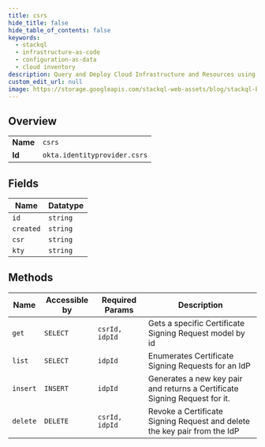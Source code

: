 ```yaml
---
title: csrs
hide_title: false
hide_table_of_contents: false
keywords:
  - stackql
  - infrastructure-as-code
  - configuration-as-data
  - cloud inventory
description: Query and Deploy Cloud Infrastructure and Resources using SQL
custom_edit_url: null
image: https://storage.googleapis.com/stackql-web-assets/blog/stackql-blog-post-featured-image.png
---
```

  
    

## Overview
<table><tbody>
<tr><td><b>Name</b></td><td><code>csrs</code></td></tr>
<tr><td><b>Id</b></td><td><code>okta.identityprovider.csrs</code></td></tr>
</tbody></table>

## Fields
| Name | Datatype |
| ---- | -------- |
| `id` | `string` |
| `created` | `string` |
| `csr` | `string` |
| `kty` | `string` |
## Methods
| Name | Accessible by | Required Params | Description |
| ---- | ------------- | --------------- | ----------- |
| `get` | `SELECT` | `csrId, idpId` | Gets a specific Certificate Signing Request model by id |
| `list` | `SELECT` | `idpId` | Enumerates Certificate Signing Requests for an IdP |
| `insert` | `INSERT` | `idpId` | Generates a new key pair and returns a Certificate Signing Request for it. |
| `delete` | `DELETE` | `csrId, idpId` | Revoke a Certificate Signing Request and delete the key pair from the IdP |
